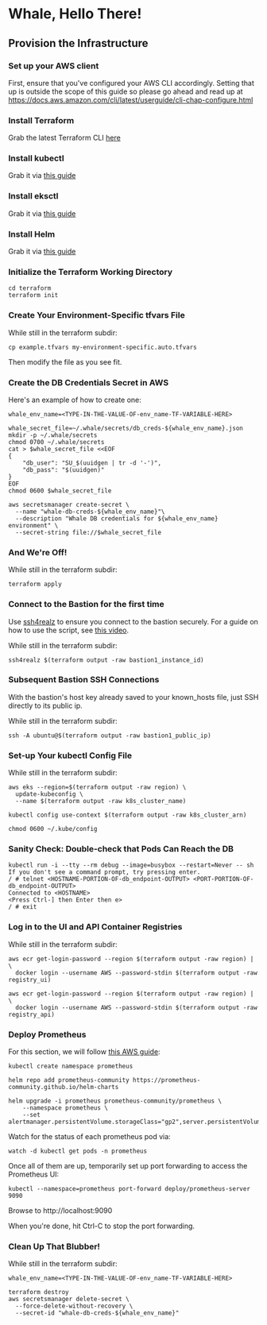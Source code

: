 # Whale, Hello There!

## Provision the Infrastructure

### Set up your AWS client

First, ensure that you've configured your AWS CLI accordingly. Setting
that up is outside the scope of this guide so please go ahead and read
up at https://docs.aws.amazon.com/cli/latest/userguide/cli-chap-configure.html


### Install Terraform

Grab the latest Terraform CLI [here](https://www.terraform.io/downloads.html)


### Install kubectl

Grab it via [this guide](https://kubernetes.io/docs/tasks/tools/#kubectl)


### Install eksctl

Grab it via [this guide](https://docs.aws.amazon.com/eks/latest/userguide/eksctl.html)


### Install Helm

Grab it via [this guide](https://helm.sh/docs/intro/install/)


### Initialize the Terraform Working Directory

```
cd terraform
terraform init
```


### Create Your Environment-Specific tfvars File

While still in the terraform subdir:

```
cp example.tfvars my-environment-specific.auto.tfvars
```

Then modify the file as you see fit.


### Create the DB Credentials Secret in AWS

Here's an example of how to create one:

```
whale_env_name=<TYPE-IN-THE-VALUE-OF-env_name-TF-VARIABLE-HERE>

whale_secret_file=~/.whale/secrets/db_creds-${whale_env_name}.json
mkdir -p ~/.whale/secrets
chmod 0700 ~/.whale/secrets
cat > $whale_secret_file <<EOF
{
    "db_user": "SU_$(uuidgen | tr -d '-')",
    "db_pass": "$(uuidgen)"
}
EOF
chmod 0600 $whale_secret_file

aws secretsmanager create-secret \
  --name "whale-db-creds-${whale_env_name}"\
  --description "Whale DB credentials for ${whale_env_name} environment" \
  --secret-string file://$whale_secret_file
```


### And We're Off!

While still in the terraform subdir:

```
terraform apply
```


### Connect to the Bastion for the first time

Use [ssh4realz](https://github.com/relaxdiego/ssh4realz) to ensure
you connect to the bastion securely. For a guide on how to use the
script, see [this video](https://youtu.be/TcmOd4whPeQ).

While still in the terraform subdir:

```
ssh4realz $(terraform output -raw bastion1_instance_id)
```


### Subsequent Bastion SSH Connections

With the bastion's host key already saved to your known_hosts file,
just SSH directly to its public ip.

While still in the terraform subdir:

```
ssh -A ubuntu@$(terraform output -raw bastion1_public_ip)
```


### Set-up Your kubectl Config File

While still in the terraform subdir:

```
aws eks --region=$(terraform output -raw region) \
  update-kubeconfig \
  --name $(terraform output -raw k8s_cluster_name)

kubectl config use-context $(terraform output -raw k8s_cluster_arn)

chmod 0600 ~/.kube/config
```


### Sanity Check: Double-check that Pods Can Reach the DB

```
kubectl run -i --tty --rm debug --image=busybox --restart=Never -- sh
If you don't see a command prompt, try pressing enter.
/ # telnet <HOSTNAME-PORTION-OF-db_endpoint-OUTPUT> <PORT-PORTION-OF-db_endpoint-OUTPUT>
Connected to <HOSTNAME>
<Press Ctrl-] then Enter then e>
/ # exit
```


### Log in to the UI and API Container Registries

While still in the terraform subdir:

```
aws ecr get-login-password --region $(terraform output -raw region) | \
  docker login --username AWS --password-stdin $(terraform output -raw registry_ui)

aws ecr get-login-password --region $(terraform output -raw region) | \
  docker login --username AWS --password-stdin $(terraform output -raw registry_api)
```


### Deploy Prometheus

For this section, we will follow [this AWS guide](https://docs.aws.amazon.com/eks/latest/userguide/prometheus.html):

```
kubectl create namespace prometheus

helm repo add prometheus-community https://prometheus-community.github.io/helm-charts

helm upgrade -i prometheus prometheus-community/prometheus \
    --namespace prometheus \
    --set alertmanager.persistentVolume.storageClass="gp2",server.persistentVolume.storageClass="gp2"
```

Watch for the status of each prometheus pod via:

```
watch -d kubectl get pods -n prometheus
```

Once all of them are up, temporarily set up port forwarding to access the
Prometheus UI:

```
kubectl --namespace=prometheus port-forward deploy/prometheus-server 9090
```

Browse to http://localhost:9090

When you're done, hit Ctrl-C to stop the port forwarding.


### Clean Up That Blubber!

While still in the terraform subdir:

```
whale_env_name=<TYPE-IN-THE-VALUE-OF-env_name-TF-VARIABLE-HERE>

terraform destroy
aws secretsmanager delete-secret \
  --force-delete-without-recovery \
  --secret-id "whale-db-creds-${whale_env_name}"
```
